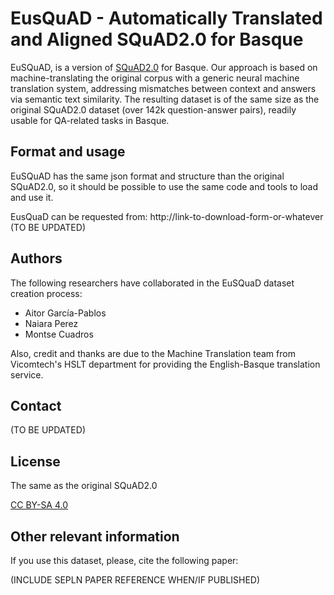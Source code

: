 # EusQuAD - Automatically Translated and Aligned SQuAD2.0 for Basque

EuSQuAD, is a version of [SQuAD2.0](https://rajpurkar.github.io/SQuAD-explorer/) for Basque.
Our approach is based on machine-translating the original corpus with a generic neural machine translation system, 
addressing mismatches between context and answers via semantic text similarity.
The resulting dataset is of the same size as the original SQuAD2.0 dataset (over 142k question-answer pairs), readily usable for QA-related tasks in Basque.

## Format and usage

EuSQuAD has the same json format and structure than the original SQuAD2.0, so it should be possible to use the same code and tools to load and use it.

EusQuaD can be requested from: http://link-to-download-form-or-whatever (TO BE UPDATED)


## Authors

The following researchers have collaborated in the EuSQuaD dataset creation process:

 - Aitor García-Pablos
 - Naiara Perez
 - Montse Cuadros

Also, credit and thanks are due to the Machine Translation team from Vicomtech's HSLT department for providing the English-Basque translation service.

## Contact

(TO BE UPDATED)

## License

The same as the original SQuAD2.0

[CC BY-SA 4.0](http://creativecommons.org/licenses/by-sa/4.0/legalcode)

## Other relevant information

If you use this dataset, please, cite the following paper:

(INCLUDE SEPLN PAPER REFERENCE WHEN/IF PUBLISHED)
